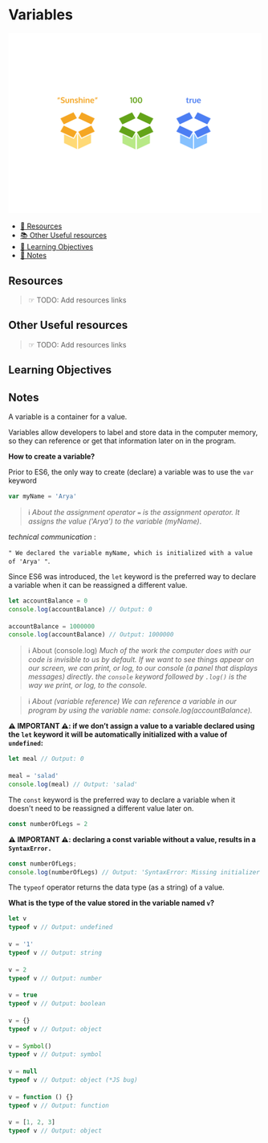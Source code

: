 # Variables

![Variables](variable-boxes.svg)

- [📖 Resources](#resources)
- [📚 Other Useful resources](#other-useful-resources)
- [🎯 Learning Objectives](#learning-objectives)
- [📝 Notes](#notes)

## Resources

> ☞ TODO: Add resources links

## Other Useful resources

> ☞ TODO: Add resources links

## Learning Objectives

## Notes

A variable is a container for a value.

Variables allow developers to label and store data in the computer memory, so they can reference or get that information later on in the program.

**How to create a variable?**

Prior to ES6, the only way to create (declare) a variable was to use the `var` keyword

```js
var myName = 'Arya'
```

> ℹ️ _About the assignment operator
> `=` is the assignment operator. It assigns the value ('Arya') to the variable (myName)_.

_technical communication_ :

`" We declared the variable myName, which is initialized with a value of 'Arya' "`.

Since ES6 was introduced, the `let` keyword is the preferred way to declare a variable when it can be reassigned a different value.

```js
let accountBalance = 0
console.log(accountBalance) // Output: 0

accountBalance = 1000000
console.log(accountBalance) // Output: 1000000
```

> ℹ️ About (console.log)
> _Much of the work the computer does with our code is invisible to us by default. If we want to see things appear on our screen, we can print, or log, to our console (a panel that displays messages) directly_.
> _the `console` keyword followed by `.log()` is the way we print, or log, to the console._

> ℹ️ _About (variable reference)
> We can reference a variable in our program by using the variable name: console.log(accountBalance)._

**⚠️ IMPORTANT ⚠️: if we don’t assign a value to a variable declared using the `let` keyword it will be automatically initialized with a value of `undefined`:**

```js
let meal // Output: 0

meal = 'salad'
console.log(meal) // Output: 'salad'
```

The `const` keyword is the preferred way to declare a variable when it doesn't need to be reassigned a different value later on.

```js
const numberOfLegs = 2
```

**⚠️ IMPORTANT ⚠️: declaring a const variable without a value, results in a `SyntaxError.`**

```js
const numberOfLegs;
console.log(numberOfLegs) // Output: 'SyntaxError: Missing initializer in const declaration'
```

The `typeof` operator returns the data type (as a string) of a value.

**What is the type of the value stored in the variable named `v`?**

```js
let v
typeof v // Output: undefined

v = '1'
typeof v // Output: string

v = 2
typeof v // Output: number

v = true
typeof v // Output: boolean

v = {}
typeof v // Output: object

v = Symbol()
typeof v // Output: symbol

v = null
typeof v // Output: object (*JS bug)

v = function () {}
typeof v // Output: function

v = [1, 2, 3]
typeof v // Output: object
```
